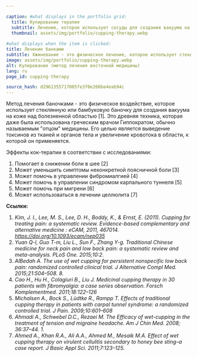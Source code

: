 ```yaml
---

caption: #what displays in the portfolio grid:
  title: Купирование терапия
  subtitle: Лечение, которое использует сосуды для создания вакуума на коже над болезненной областью.
  thumbnail: assets/img/portfolio/cupping-therapy.webp
  
#what displays when the item is clicked:
title: Лечение банками
subtitle: Хжиневание - это физическое лечение, которое использует стеклянный или бамбуковый стакан для создания всасывания на коже над болезненной областью. Это древняя техника, которую даже использовал греческий врач Гиппократ, обычно называемый "отцом" медицины. Его целью является выведение токсинов из тканей и органов организма и увеличение кровообращения в области применения.
image: assets/img/portfolio/cupping-therapy.webp
alt: Купирование (метод лечения восточной медицины)
lang: ru
page_id: cupping-therapy

source_hash: d2961355717005fe3f0e260be4eab94c
---
```

Метод лечения баночками - это физическое воздействие, которое использует стеклянную или бамбуковую баночку для создания вакуума на коже над болезненной областью [1]. Это древняя техника, которая даже была использована греческим врачом Гиппократом, обычно называемым "отцом" медицины. Его целью является выведение токсинов из тканей и органов тела и увеличение кровотока в области, к которой он применяется.

Эффекты кок-терапии в соответствии с исследованиями:
1. Помогает в снижении боли в шее [2]
2. Может уменьшить симптомы неконкретной поясничной боли [3]
3. Может помочь в управлении фибромиалгией [4]
4. Может помочь в управлении синдромом карпального туннеля [5]
5. Может помочь при мигрени [6]
6. Может использоваться в лечении целлюлита [7]

**Ссылки:**
1. *Kim, J. I., Lee, M. S., Lee, D. H., Boddy, K., & Ernst, E. (2011). Cupping for treating pain: a systematic review. Evidence-based complementary and alternative medicine : eCAM, 2011, 467014. https://doi.org/10.1093/ecam/nep035*
2. *Yuan Q-l, Guo T-m, Liu L., Sun F., Zhang Y-g. Traditional Chinese medicine for neck pain and low back pain: a systematic review and meta-analysis. PLoS One. 2015;10:2.*
3. *AlBedah A. The use of wet cupping for persistent nonspecific low back pain: randomized controlled clinical trial. J Alternative Compl Med. 2015;21:504–508. 8.*
4. *Cao H., Hu H., Colagiuri B., Liu J. Medicinal cupping therapy in 30 patients with fibromyalgia: a case series observation. Forsch Komplementmed. 2011;18:122–126*
5. *Michalsen A., Bock S., Lüdtke R., Rampp T. Effects of traditional cupping therapy in patients with carpal tunnel syndrome: a randomized controlled trial. J Pain. 2009;10:601–608*
6. *Ahmadi A., Schwebel D.C., Rezaei M. The Efficacy of wet-cupping in the treatment of tension and migraine headache. Am J Chin Med. 2008; 36:37–44. 1.*
7. *Ahmed A., Khan R.A., Ali A.A., Ahmed M., Mesaik M.A. Effect of wet cupping therapy on virulent cellulitis secondary to honey bee sting–a case report. J Basic Appl Sci. 2011;7:123–125.*